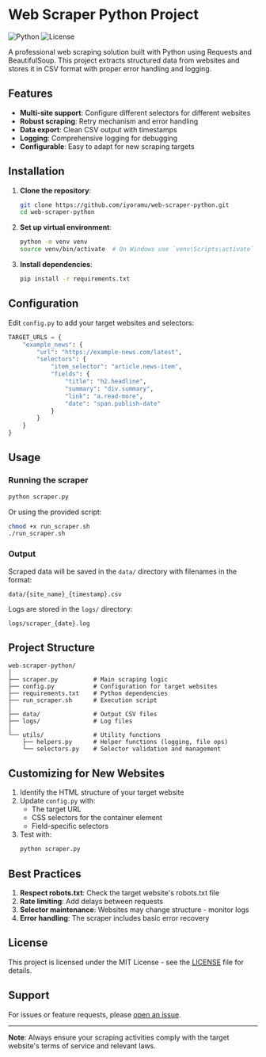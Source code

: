 # Web Scraper Python Project

![Python](https://img.shields.io/badge/python-3.8%2B-blue)
![License](https://img.shields.io/badge/license-MIT-green)

A professional web scraping solution built with Python using Requests and BeautifulSoup. This project extracts structured data from websites and stores it in CSV format with proper error handling and logging.

## Features

- **Multi-site support**: Configure different selectors for different websites
- **Robust scraping**: Retry mechanism and error handling
- **Data export**: Clean CSV output with timestamps
- **Logging**: Comprehensive logging for debugging
- **Configurable**: Easy to adapt for new scraping targets

## Installation

1. **Clone the repository**:
   ```bash
   git clone https://github.com/iyoramu/web-scraper-python.git
   cd web-scraper-python
   ```

2. **Set up virtual environment**:
   ```bash
   python -m venv venv
   source venv/bin/activate  # On Windows use `venv\Scripts\activate`
   ```

3. **Install dependencies**:
   ```bash
   pip install -r requirements.txt
   ```

## Configuration

Edit `config.py` to add your target websites and selectors:

```python
TARGET_URLS = {
    "example_news": {
        "url": "https://example-news.com/latest",
        "selectors": {
            "item_selector": "article.news-item",
            "fields": {
                "title": "h2.headline",
                "summary": "div.summary",
                "link": "a.read-more",
                "date": "span.publish-date"
            }
        }
    }
}
```

## Usage

### Running the scraper

```bash
python scraper.py
```

Or using the provided script:

```bash
chmod +x run_scraper.sh
./run_scraper.sh
```

### Output

Scraped data will be saved in the `data/` directory with filenames in the format:
```
data/{site_name}_{timestamp}.csv
```

Logs are stored in the `logs/` directory:
```
logs/scraper_{date}.log
```

## Project Structure

```
web-scraper-python/
│
├── scraper.py          # Main scraping logic
├── config.py           # Configuration for target websites
├── requirements.txt    # Python dependencies
├── run_scraper.sh      # Execution script
│
├── data/               # Output CSV files
├── logs/               # Log files
│
└── utils/              # Utility functions
    ├── helpers.py      # Helper functions (logging, file ops)
    └── selectors.py    # Selector validation and management
```

## Customizing for New Websites

1. Identify the HTML structure of your target website
2. Update `config.py` with:
   - The target URL
   - CSS selectors for the container element
   - Field-specific selectors
3. Test with:
   ```bash
   python scraper.py
   ```

## Best Practices

1. **Respect robots.txt**: Check the target website's robots.txt file
2. **Rate limiting**: Add delays between requests
3. **Selector maintenance**: Websites may change structure - monitor logs
4. **Error handling**: The scraper includes basic error recovery

## License

This project is licensed under the MIT License - see the [LICENSE](LICENSE) file for details.

## Support

For issues or feature requests, please [open an issue](https://github.com/iyoramu/web-scraper-python/issues).

---

**Note**: Always ensure your scraping activities comply with the target website's terms of service and relevant laws.
